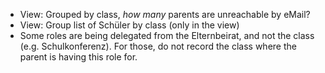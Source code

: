 * View: Grouped by class, _how many_ parents are unreachable by eMail?
* View: Group list of Schüler by class (only in the view)
* Some roles are being delegated from the Elternbeirat, and not the class (e.g. Schulkonferenz). For those, do not record the class where the parent is having this role for.
